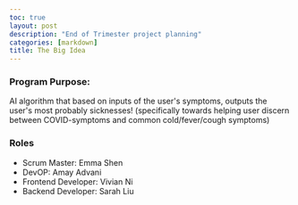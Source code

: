```yaml
---
toc: true
layout: post
description: "End of Trimester project planning"
categories: [markdown]
title: The Big Idea 
---
```


<html>
<h3><strong>Program Purpose: </strong></h3><p>AI algorithm that based on inputs of the user's symptoms, outputs the user's most probably sicknesses! (specifically towards helping user discern between COVID-symptoms and common cold/fever/cough symptoms)</p>

<h3>Roles</h3>
<ul>
    <li>Scrum Master: Emma Shen</li>
    <li>DevOP: Amay Advani</li>
    <li>Frontend Developer: Vivian Ni</li>
    <li>Backend Developer: Sarah Liu</li>
</ul>
</html>